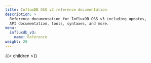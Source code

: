 ```yaml
---
title: InfluxDB OSS v3 reference documentation
description: >
  Reference documentation for InfluxDB OSS v3 including updates,
  API documentation, tools, syntaxes, and more.
menu: 
  influxdb_v3:
    name: Reference
weight: 20
---
```


{{< children >}}
